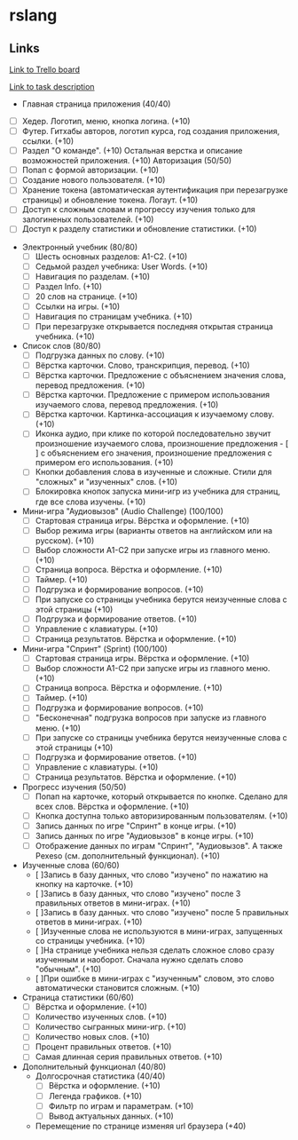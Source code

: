 # rslang

## Links
[Link to Trello board](https://trello.com/invite/b/9X45Gw8t/42e3d226d256e14c376f7fc9448a61f8/rs-lang-mvc-https-wwwtaniarasciacom-javascript-mvc-todo-app)

[Link to task description](https://github.com/rolling-scopes-school/tasks/blob/master/tasks/stage-2/rs-lang/rslang.md)


- Главная страница приложения (40/40)
 - [ ] Хедер. Логотип, меню, кнопка логина. (+10)
 - [ ] Футер. Гитхабы авторов, логотип курса, год создания приложения, ссылки. (+10)
 - [ ] Раздел "О команде". (+10)
 Остальная верстка и описание возможностей приложения. (+10)
Авторизация (50/50)
  - [ ] Попап с формой авторизации. (+10)
  - [ ] Создание нового пользователя. (+10)
  - [ ] Хранение токена (автоматическая аутентификация при перезагрузке страницы) и обновление токена. Логаут. (+10)
  - [ ] Доступ к сложным словам и прогрессу изучения только для залогиненых пользователей. (+10)
  - [ ] Доступ к разделу статистики и обновление статистики. (+10)
- Электронный учебник (80/80)
  - [ ] Шесть основных разделов: A1-C2. (+10)
  - [ ] Седьмой раздел учебника: User Words. (+10)
  - [ ] Навигация по разделам. (+10)
  - [ ] Раздел Info. (+10)
  - [ ] 20 слов на странице. (+10)
  - [ ] Ссылки на игры. (+10)
  - [ ] Навигация по страницам учебника. (+10)
  - [ ] При перезагрузке открывается последняя открытая страница учебника. (+10)
- Список слов (80/80)
  - [ ] Подгрузка данных по слову. (+10)
  - [ ] Вёрстка карточки. Слово, транскрипция, перевод. (+10)
  - [ ] Вёрстка карточки. Предложение с объяснением значения слова, перевод предложения. (+10)
  - [ ] Вёрстка карточки. Предложение с примером использования изучаемого слова, перевод предложения. (+10)
  - [ ] Вёрстка карточки. Картинка-ассоциация к изучаемому слову. (+10)
  - [ ] Иконка аудио, при клике по которой последовательно звучит произношение изучаемого слова, произношение предложения  - [ ] с объяснением его значения, произношение предложения с примером его использования. (+10)
  - [ ] Кнопки добавления слова в изученные и сложные. Стили для "сложных" и "изученных" слов. (+10)
  - [ ] Блокировка кнопок запуска мини-игр из учебника для страниц, где все слова изучены. (+10)
- Мини-игра "Аудиовызов" (Audio Challenge) (100/100)
  - [ ] Стартовая страница игры. Вёрстка и оформление. (+10)
  - [ ] Выбор режима игры (варианты ответов на английском или на русском). (+10)
  - [ ] Выбор сложности A1-C2 при запуске игры из главного меню. (+10)
  - [ ] Страница вопроса. Вёрстка и оформление. (+10)
  - [ ] Таймер. (+10)
  - [ ] Подгрузка и формирование вопросов. (+10)
  - [ ] При запуске со страницы учебника берутся неизученные слова с этой страницы (+10)
  - [ ] Подгрузка и формирование ответов. (+10)
  - [ ] Управление с клавиатуры. (+10)
  - [ ] Страница результатов. Вёрстка и оформление. (+10)
- Мини-игра "Спринт" (Sprint) (100/100)
  - [ ] Стартовая страница игры. Вёрстка и оформление. (+10)
  - [ ] Выбор сложности A1-C2 при запуске игры из главного меню. (+10)
  - [ ] Страница вопроса. Вёрстка и оформление. (+10)
  - [ ] Таймер. (+10)
  - [ ] Подгрузка и формирование вопросов. (+10)
  - [ ] "Бесконечная" подгрузка вопросов при запуске из главного меню. (+10)
  - [ ] При запуске со страницы учебника берутся неизученные слова с этой страницы (+10)
  - [ ] Подгрузка и формирование ответов. (+10)
  - [ ] Управление с клавиатуры. (+10)
  - [ ] Страница результатов. Вёрстка и оформление. (+10)
- Прогресс изучения (50/50)
  - [ ] Попап на карточке, который открывается по кнопке. Сделано для всех слов. Вёрстка и оформление. (+10)
  - [ ] Кнопка доступна только авторизированным пользователям. (+10)
  - [ ] Запись данных по игре "Спринт" в конце игры. (+10)
  - [ ] Запись данных по игре "Аудиовызов" в конце игры. (+10)
  - [ ] Отображение данных по играм "Спринт", "Аудиовызов". А также Pexeso (см. дополнительный функционал). (+10)
- Изученные слова (60/60)
  - [ ]Запись в базу данных, что слово "изучено" по нажатию на кнопку на карточке. (+10)
  - [ ]Запись в базу данных, что слово "изучено" после 3 правильных ответов в мини-играх. (+10)
  - [ ]Запись в базу данных. что слово "изучено" после 5 правильных ответов в мини-играх. (+10)
  - [ ]Изученные слова не используются в мини-играх, запущенных со страницы учебника. (+10)
  - [ ]На странице учебника нельзя сделать сложное слово сразу изученным и наоборот. Сначала нужно сделать слово  "обычным". (+10)
  - [ ]При ошибке в мини-играх с "изученным" словом, это слово автоматически становится сложным. (+10)
- Страница статистики (60/60)
  - [ ] Вёрстка и оформление. (+10)
  - [ ] Количество изученных слов. (+10)
  - [ ] Количество сыгранных мини-игр. (+10)
  - [ ] Количество новых слов. (+10)
  - [ ] Процент правильных ответов. (+10)
  - [ ] Самая длинная серия правильных ответов. (+10)
- Дополнительный функционал (40/80)   
  - Долгосрочная статистика (40/40)
    - [ ] Вёрстка и оформление. (+10)
    - [ ] Легенда графиков. (+10)
    - [ ] Фильтр по играм и параметрам. (+10)
    - [ ] Вывод актуальных данных. (+10)
  - Перемещение по странице изменяя url браузера (+40)